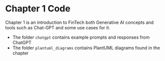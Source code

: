 # Chapter 1 Code

Chapter 1 is an introduction to FinTech both Generative AI concepts and tools such as Chat-GPT and some use cases for it.

* The folder `chatgpt` contains example prompts and responses from ChatGPT
* The folder `plantuml_diagrams` contains PlantUML diagrams found in the chapter
